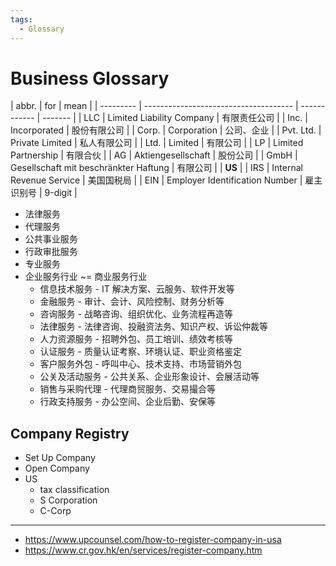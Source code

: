 ```yaml
---
tags:
  - Glossary
---
```


# Business Glossary

| abbr.     | for                                   | mean         |
| --------- | ------------------------------------- | ------------ | ------- |
| LLC       | Limited Liability Company             | 有限责任公司 |
| Inc.      | Incorporated                          | 股份有限公司 |
| Corp.     | Corporation                           | 公司、企业   |
| Pvt. Ltd. | Private Limited                       | 私人有限公司 |
| Ltd.      | Limited                               | 有限公司     |
| LP        | Limited Partnership                   | 有限合伙     |
| AG        | Aktiengesellschaft                    | 股份公司     |
| GmbH      | Gesellschaft mit beschränkter Haftung | 有限公司     |
| **US**    |
| IRS       | Internal Revenue Service              | 美国国税局   |
| EIN       | Employer Identification Number        | 雇主识别号   | 9-digit |

- 法律服务
- 代理服务
- 公共事业服务
- 行政审批服务
- 专业服务
- 企业服务行业 ~= 商业服务行业
  - 信息技术服务 - IT 解决方案、云服务、软件开发等
  - 金融服务 - 审计、会计、风险控制、财务分析等
  - 咨询服务 - 战略咨询、组织优化、业务流程再造等
  - 法律服务 - 法律咨询、投融资法务、知识产权、诉讼仲裁等
  - 人力资源服务 - 招聘外包、员工培训、绩效考核等
  - 认证服务 - 质量认证考察、环境认证、职业资格鉴定
  - 客户服务外包 - 呼叫中心、技术支持、市场营销外包
  - 公关及活动服务 - 公共关系、企业形象设计、会展活动等
  - 销售与采购代理 - 代理商贸服务、交易撮合等
  - 行政支持服务 - 办公空间、企业后勤、安保等

## Company Registry

- Set Up Company
- Open Company
- US
  - tax classification
  - S Corporation
  - C-Corp

---

- https://www.upcounsel.com/how-to-register-company-in-usa
- https://www.cr.gov.hk/en/services/register-company.htm
